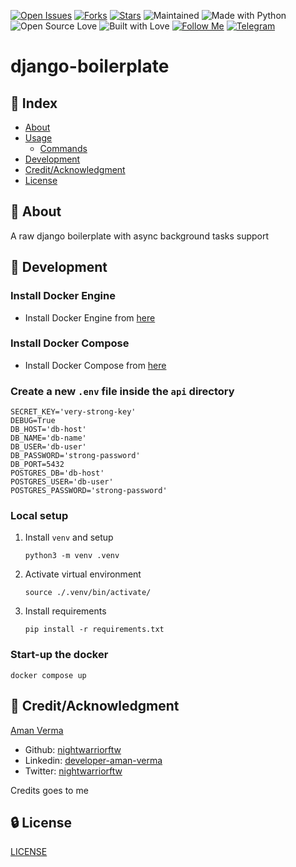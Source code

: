 [![Open Issues](https://img.shields.io/github/issues/nightwarriorftw/django-boilerplate?style=for-the-badge&logo=github)](https://github.com/nightwarriorftw/django-boilerplate/issues) [![Forks](https://img.shields.io/github/forks/nightwarriorftw/django-boilerplate?style=for-the-badge&logo=github)](https://github.com/nightwarriorftw/django-boilerplate/network/members) [![Stars](https://img.shields.io/github/stars/nightwarriorftw/django-boilerplate?style=for-the-badge&logo=reverbnation)](https://github.com/nightwarriorftw/django-boilerplate/stargazers) ![Maintained](https://img.shields.io/maintenance/yes/2022?style=for-the-badge&logo=github) ![Made with Python](https://img.shields.io/badge/Made%20with-Python-blueviolet?style=for-the-badge&logo=python) ![Open Source Love](https://img.shields.io/badge/Open%20Source-%E2%99%A5-red?style=for-the-badge&logo=open-source-initiative) ![Built with Love](https://img.shields.io/badge/Built%20With-%E2%99%A5-critical?style=for-the-badge&logo=ko-fi) [![Follow Me](https://img.shields.io/twitter/follow/nightwarriorftw?color=blue&label=Follow%20%40nightwarriorftw&logo=twitter&style=for-the-badge)](https://twitter.com/intent/follow?screen_name=nightwarriorftw) [![Telegram](https://img.shields.io/badge/Telegram-Chat-informational?style=for-the-badge&logo=telegram)](https://telegram.me/nightwarriorftw)


# django-boilerplate

## :ledger: Index

- [About](#beginner-about)
- [Usage](#zap-usage)
  - [Commands](#package-commands)
- [Development](#wrench-development)
- [Credit/Acknowledgment](#star2-creditacknowledgment)
- [License](#lock-license)

## :beginner: About

A raw django boilerplate with async background tasks support


## :wrench: Development

### Install Docker Engine

- Install Docker Engine from [here](https://docs.docker.com/engine/install/)

### Install Docker Compose

- Install Docker Compose from [here](https://docs.docker.com/compose/install/)

### Create a new `.env` file inside the `api` directory

```.env
SECRET_KEY='very-strong-key'
DEBUG=True
DB_HOST='db-host'
DB_NAME='db-name'
DB_USER='db-user'
DB_PASSWORD='strong-password'
DB_PORT=5432
POSTGRES_DB='db-host'
POSTGRES_USER='db-user'
POSTGRES_PASSWORD='strong-password'
```

### Local setup

1. Install `venv` and setup

    `python3 -m venv .venv`

2. Activate virtual environment

    `source ./.venv/bin/activate/`

3. Install requirements

    `pip install -r requirements.txt`

### Start-up the docker

`docker compose up`

## :star2: Credit/Acknowledgment
[Aman Verma](https://nightwarriorftw.netlify.app)
  - Github: [nightwarriorftw](https://github.com/nightwarriorftw)
  - Linkedin: [developer-aman-verma](https://linkedin.com/in/nightwarriorftw)
  - Twitter: [nightwarriorftw](https://twitter.com/nightwarriorftw)


Credits goes to me 
## :lock: License

[LICENSE](/LICENSE)
